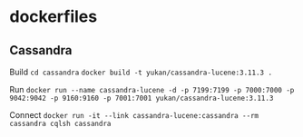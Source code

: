 # dockerfiles

## Cassandra
Build 
```cd cassandra```
```docker build -t yukan/cassandra-lucene:3.11.3 .```

Run 
```docker run --name cassandra-lucene -d -p 7199:7199 -p 7000:7000 -p 9042:9042 -p 9160:9160 -p 7001:7001 yukan/cassandra-lucene:3.11.3```

Connect
```docker run -it --link cassandra-lucene:cassandra --rm cassandra cqlsh cassandra```

